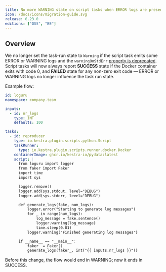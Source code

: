 ```yaml
---
title: No more WARNING state on script tasks when ERROR logs are present
icon: /docs/icons/migration-guide.svg
release: 0.23.0
editions: ["OSS", "EE"]
---
```


## Overview

We no longer set the task-run state to `Warning` if the script task emits some ERROR or WARNING logs and the `warningOnStdErr` [property is deprecated](https://github.com/kestra-io/plugin-scripts/issues/233). Script tasks will now always report **SUCCESS** state if the Docker container exits with code 0, and **FAILED** state for any non-zero exit code — ERROR or WARNING logs no longer influence the task run state.

Example flow:

```yaml
id: loguru
namespace: company.team

inputs:
  - id: nr_logs
    type: INT
    defaults: 100

tasks:
  - id: reproducer
    type: io.kestra.plugin.scripts.python.Script
    taskRunner:
      type: io.kestra.plugin.scripts.runner.docker.Docker
    containerImage: ghcr.io/kestra-io/pydata:latest
    script: |
      from loguru import logger
      from faker import Faker
      import time
      import sys

      logger.remove()
      logger.add(sys.stdout, level="DEBUG")
      logger.add(sys.stderr, level="DEBUG")

      def generate_logs(fake, num_logs):
          logger.error("Starting to generate log messages")
          for _ in range(num_logs):
              log_message = fake.sentence()
              logger.warning(log_message)
              time.sleep(0.01)
          logger.warning("Finished generating log messages")

      if __name__ == "__main__":
          faker_ = Faker()
          generate_logs(faker_, int("{{ inputs.nr_logs }}"))
```

Before this change, the flow would end in WARNING; now it ends in SUCCESS.
